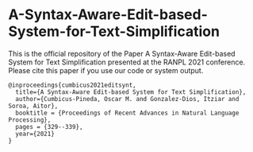 # A-Syntax-Aware-Edit-based-System-for-Text-Simplification
This is the official repository of the Paper A Syntax-Aware Edit-based System for Text Simplification presented at the RANPL 2021 conference.
Please cite this paper if you use our code or system output.
```
@inproceedings{cumbicus2021editsynt,
  title={A Syntax-Aware Edit-based System for Text Simplification},
  author={Cumbicus-Pineda, Oscar M. and Gonzalez-Dios, Itziar and Soroa, Aitor},
  booktitle = {Proceedings of Recent Advances in Natural Language Processing},
  pages = {329--339},
  year={2021}
}
```
